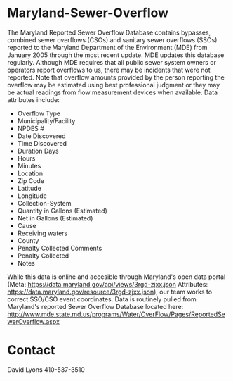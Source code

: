 # Maryland-Sewer-Overflow
The Maryland Reported Sewer Overflow Database contains bypasses, combined sewer overflows (CSOs) and sanitary sewer overflows (SSOs) reported to the Maryland Department of the Environment (MDE) from January 2005 through the most recent update. MDE updates this database regularly. Although MDE requires that all public sewer system owners or operators report overflows to us, there may be incidents that were not reported. Note that overflow amounts provided by the person reporting the overflow may be estimated using best professional judgment or they may be actual readings from flow measurement devices when available.  Data attributes include:

* Overflow Type	
* Municipality/Facility	
* NPDES #	
* Date Discovered	
* Time Discovered	
* Duration	Days
* Hours
* Minutes
* Location	
* Zip Code	
* Latitude	
* Longitude	
* Collection-System	
* Quantity in Gallons (Estimated)	
* Net in Gallons (Estimated)	
* Cause	
* Receiving waters	
* County	
* Penalty Collected Comments	
* Penalty Collected	
* Notes

While this data is online and accesible through Maryland's open data portal (Meta: https://data.maryland.gov/api/views/3rgd-zjxx.json Attributes: https://data.maryland.gov/resource/3rgd-zjxx.json), our team works to correct SSO/CSO event coordinates.  Data is routinely pulled from Maryland's reported Sewer Overflow Database located here:  http://www.mde.state.md.us/programs/Water/OverFlow/Pages/ReportedSewerOverflow.aspx



# Contact
David Lyons
410-537-3510
